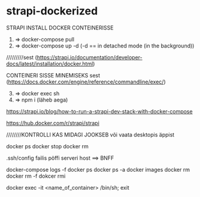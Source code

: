 # strapi-dockerized

STRAPI INSTALL DOCKER CONTEINERISSE

1. => docker-compose pull
2. => docker-compose up -d (-d == in detached mode (in the background))

/////////sest (https://strapi.io/documentation/developer-docs/latest/installation/docker.html)

CONTEINERI SISSE MINEMISEKS sest (https://docs.docker.com/engine/reference/commandline/exec/)

3. => docker exec <konteineri nimi> sh
4. => npm i (läheb aega)

https://strapi.io/blog/how-to-run-a-strapi-dev-stack-with-docker-compose

https://hub.docker.com/r/strapi/strapi


////////KONTROLLI KAS MIDAGI JOOKSEB või vaata desktopis äppist

docker ps
docker stop <the-container-id>
docker rm <the-container-id>

.ssh/config failis  pöffi serveri host ==> BNFF

docker-compose logs -f
docker ps
docker ps -a
docker images
docker rm
docker rm -f
dokcer rmi

docker exec -it <name_of_container> /bin/sh; exit
